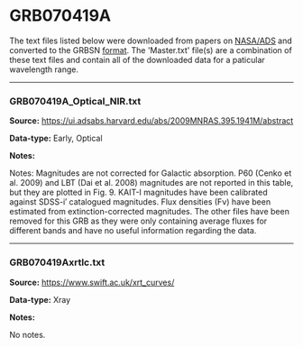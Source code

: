 # GRB070419A

The text files listed below were downloaded from papers on [NASA/ADS](https://ui.adsabs.harvard.edu) and converted to the GRBSN [format](https://github.com/GabrielF98/GRBSNWebtool/tree/master/Webtool/static/SourceData). The 'Master.txt' file(s) are a combination of these text files and contain all of the downloaded data for a paticular wavelength range.

***

### GRB070419A_Optical_NIR.txt

**Source:** https://ui.adsabs.harvard.edu/abs/2009MNRAS.395.1941M/abstract

**Data-type:** Early, Optical

**Notes:**

Notes: Magnitudes are not corrected for Galactic absorption. P60 (Cenko et al. 2009) and LBT (Dai et al. 2008) magnitudes are not reported in this table, but they are plotted in Fig. 9. KAIT-I magnitudes have been calibrated against SDSS-i′ catalogued magnitudes. Flux densities (Fν) have been estimated from extinction-corrected magnitudes.
The other files have been removed for this GRB as they were only containing average fluxes for different bands and have no useful information regarding the data.


***

### GRB070419Axrtlc.txt

**Source:** https://www.swift.ac.uk/xrt_curves/

**Data-type:** Xray

**Notes:**

No notes.